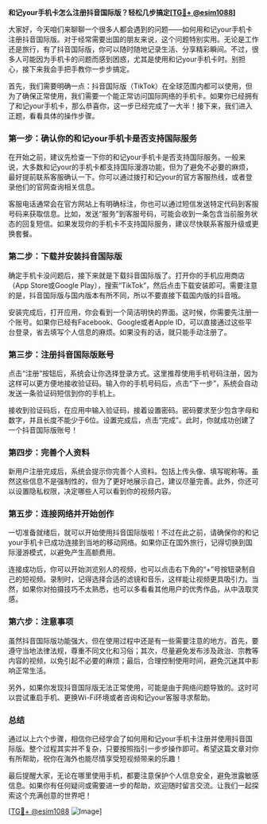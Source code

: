 **和记your手机卡怎么注册抖音国际版？轻松几步搞定[[TG💪+ @esim1088](https://t.me/s/esim1088)]**

大家好，今天咱们来聊聊一个很多人都会遇到的问题——如何用和记your手机卡注册抖音国际版。对于经常需要出国的朋友来说，这个问题特别实用。无论是工作还是旅行，有了抖音国际版，你可以随时随地记录生活、分享精彩瞬间。不过，很多人可能因为手机卡的问题而感到困惑，尤其是使用和记your手机卡时。别担心，接下来我会手把手教你一步步搞定。

首先，我们需要明确一点：抖音国际版（TikTok）在全球范围内都可以使用，但为了确保正常使用，我们需要一个能正常访问国际网络的手机卡。如果你已经拥有了和记your手机卡，那么恭喜你，这一步已经完成了一大半！接下来，我们进入正题，看看具体的操作步骤。

### **第一步：确认你的和记your手机卡是否支持国际服务**
在开始之前，建议先检查一下你的和记your手机卡是否支持国际服务。一般来说，大多数和记your的手机卡都支持国际漫游功能，但为了避免不必要的麻烦，最好提前联系客服确认一下。你可以通过拨打和记your的官方客服热线，或者登录他们的官网查询相关信息。

客服电话通常会在官方网站上有明确标注，你也可以通过短信发送特定代码到客服号码来获取信息。比如，发送“服务”到客服号码，可能会收到一条包含当前服务状态的回复短信。如果发现你的手机卡不支持国际服务，建议尽快联系客服升级或更换套餐。

### **第二步：下载并安装抖音国际版**
确定手机卡没问题后，接下来就是下载抖音国际版了。打开你的手机应用商店（App Store或Google Play），搜索“TikTok”，然后点击下载安装即可。需要注意的是，抖音国际版与国内版本有所不同，所以不要直接下载国内版的抖音哦。

安装完成后，打开应用，你会看到一个简洁明快的界面。这时候，你需要先注册一个账号。如果你已经有Facebook、Google或者Apple ID，可以直接通过这些平台登录，省去填写个人信息的麻烦。如果没有的话，就只能手动注册了。

### **第三步：注册抖音国际版账号**
点击“注册”按钮后，系统会让你选择登录方式。这里推荐使用手机号码注册，因为这样可以更方便地接收验证码。输入你的手机号码后，点击“下一步”，系统会自动发送一条验证码短信到你的手机上。

接收到验证码后，在应用中输入验证码，接着设置密码。密码要求至少包含字母和数字，并且长度不能少于6位。设置完成后，点击“完成”。此时，你就成功创建了一个抖音国际版账号！

### **第四步：完善个人资料**
新用户注册完成后，系统会提示你完善个人资料。包括上传头像、填写昵称等。虽然这些信息不是强制性的，但为了更好地展示自己，建议尽量完善。此外，你还可以设置隐私权限，决定哪些人可以看到你的视频内容。

### **第五步：连接网络并开始创作**
一切准备就绪后，就可以开始使用抖音国际版啦！不过在此之前，请确保你的和记your手机卡已成功连接到当地的移动网络。如果你正在国外旅行，记得切换到国际漫游模式，以避免产生高额费用。

连接成功后，你可以开始浏览别人的视频，也可以点击右下角的“+”号按钮录制自己的短视频。录制时，记得选择合适的滤镜和音乐，这样能让视频更具吸引力。当然，如果你对拍摄技巧不太熟悉，也可以多看看其他用户的优秀作品，从中汲取灵感。

### **第六步：注意事项**
虽然抖音国际版功能强大，但在使用过程中还是有一些需要注意的地方。首先，要遵守当地法律法规，尊重不同文化和习俗；其次，尽量避免发布涉及政治、宗教等内容的视频，以免引起不必要的麻烦；最后，合理控制使用时间，避免沉迷其中影响正常生活。

另外，如果你发现抖音国际版无法正常使用，可能是由于网络问题导致的。这时可以尝试重启手机、更换Wi-Fi环境或者咨询和记your客服寻求帮助。

### **总结**
通过以上六个步骤，相信你已经学会了如何用和记your手机卡注册并使用抖音国际版。整个过程其实并不复杂，只要按照指引一步步操作即可。希望这篇文章对你有所帮助，祝你在海外也能尽情享受短视频带来的乐趣！

最后提醒大家，无论在哪里使用手机，都要注意保护个人信息安全，避免泄露敏感信息。如果你有任何疑问或需要进一步的帮助，欢迎随时留言交流。让我们一起探索这个充满创意的世界吧！

[[TG💪+ @esim1088](https://t.me/s/esim1088) ![Image](https://i.postimg.cc/4NQfJmqS/Snipaste-2025-05-13-00-14-12.png)]